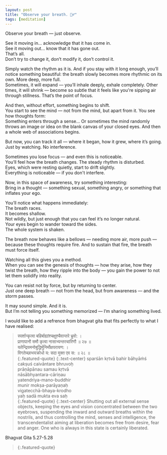 ```yaml
---
layout: post
title: "Observe your breath. 🧘‍♂️"
tags: [meditation]
---
```

Observe your breath — just observe.       
       
See it moving in... acknowledge that it has come in.       
See it moving out... know that it has gone out.        
That’s all.        
Don’t try to change it, don’t modify it, don’t control it.        

Simply watch the rhythm as it is.
And if you stay with it long enough, you’ll notice something beautiful: the breath slowly becomes more rhythmic on its own. More deep, more full.        
Sometimes, it will expand — you’ll inhale deeply, exhale completely.
Other times, it will shrink — become so subtle that it feels like you're sipping air through stillness. That’s the point of focus.        

And then, without effort, something begins to shift.        
You start to see the mind — not from the mind, but apart from it.
You see how thoughts form:      
Something enters through a sense…
Or sometimes the mind randomly throws an image or idea on the blank canvas of your closed eyes.
And then a whole web of associations begins.         

But now, you can track it all — where it began, how it grew, where it’s going. Just by watching. No interference.          

Sometimes you lose focus — and even this is noticeable.       
You’ll feel how the breath changes.
The steady rhythm is disturbed.      
Eyes, which were resting quietly, start to drift slightly.     
Everything is noticeable — if you don't interfere.       

Now, in this space of awareness, try something interesting:        
Bring in a thought — something sexual, something angry, or        something that inflates your ego.      

You’ll notice what happens immediately:         
The breath races.       
It becomes shallow.        
Not wildly, but just enough that you can feel it’s no longer natural.      
Your eyes begin to wander toward the sides.      
The whole system is shaken.      

The breath now behaves like a bellows — needing more air, more push — because these thoughts require fire. And to sustain that fire, the breath must force itself.       

Watching all this gives you a method.       
When you can see the genesis of thoughts — how they arise, how they twist the breath, how they ripple into the body — you gain the power to not let them solidify into reality.        

You can resist not by force, but by returning to center.        
Just one deep breath — not from the head, but from awareness — and the storm passes.      

It may sound simple. And it is.      
But I’m not telling you something memorized — I’m sharing something lived.        

I would like to add a refrence from bhagvat gita that fits perfectly to what I have realised:      

>स्पर्शान्कृत्वा बहिर्बाह्यांश्चक्षुश्चैवान्तरे भ्रुवो: ।       
प्राणापानौ समौ कृत्वा नासाभ्यन्तरचारिणौ ॥ २७ ॥     
>यतेन्द्रियमनोबुद्धिर्मुनिर्मोक्षपरायण: ।         
विगतेच्छाभयक्रोधो य: सदा मुक्त एव स: ॥ २८ ॥        
> {:.featured-quote}
> {:.text-center}
>sparśān kṛtvā bahir bāhyāṁś      
cakṣuś caivāntare bhruvoḥ     
prāṇāpānau samau kṛtvā      
nāsābhyantara-cāriṇau       
>yatendriya-mano-buddhir    
munir mokṣa-parāyaṇaḥ     
vigatecchā-bhaya-krodho     
yaḥ sadā mukta eva saḥ    
> {:.featured-quote}
> {:.text-center}
>Shutting out all external sense objects, keeping the eyes and vision concentrated between the two eyebrows, suspending the inward and outward breaths within the nostrils, and thus controlling the mind, senses and intelligence, the transcendentalist aiming at liberation becomes free from desire, fear and anger. One who is always in this state is certainly liberated.      
     
Bhagvat Gita 5.27-5.28
> {:.featured-quote}